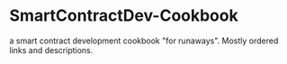 # SmartContractDev-Cookbook
a smart contract development cookbook "for runaways". Mostly ordered links and descriptions.
